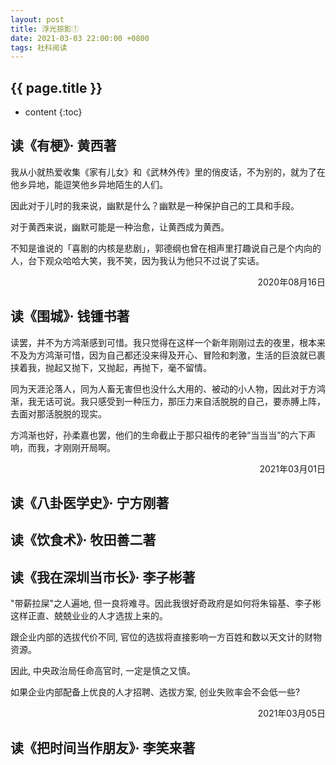 ```yaml
---
layout: post
title: 浮光掠影①
date: 2021-03-03 22:00:00 +0800
tags: 社科阅读
--- 
```


<h2>{{ page.title }}</h2>

* content
{:toc}

## 读《有梗》· 黄西著

我从小就热爱收集《家有儿女》和《武林外传》里的俏皮话，不为别的，就为了在他乡异地，能逗笑他乡异地陌生的人们。

因此对于儿时的我来说，幽默是什么？幽默是一种保护自己的工具和手段。

对于黄西来说，幽默可能是一种治愈，让黄西成为黄西。

不知是谁说的「喜剧的内核是悲剧」，郭德纲也曾在相声里打趣说自己是个内向的人，台下观众哈哈大笑，我不笑，因为我认为他只不过说了实话。

<p align="right">2020年08月16日</p>

## 读《围城》· 钱锺书著

读罢，并不为方鸿渐感到可惜。我只觉得在这样一个新年刚刚过去的夜里，根本来不及为方鸿渐可惜，因为自己都还没来得及开心、冒险和刺激，生活的巨浪就已裹挟着我，抛起又抛下，又抛起，再抛下，毫不留情。

同为天涯沦落人，同为人畜无害但也没什么大用的、被动的小人物，因此对于方鸿渐，我无话可说。我只感受到一种压力，那压力来自活脱脱的自己，要赤膊上阵，去面对那活脱脱的现实。

方鸿渐也好，孙柔嘉也罢，他们的生命截止于那只祖传的老钟“当当当”的六下声响，而我，才刚刚开局啊。

<p align="right">2021年03月01日</p>

## 读《八卦医学史》· 宁方刚著

## 读《饮食术》· 牧田善二著

## 读《我在深圳当市长》· 李子彬著

"带薪拉屎"之人遍地, 但一良将难寻。因此我很好奇政府是如何将朱镕基、李子彬这样正直、兢兢业业的人才选拔上来的。

跟企业内部的选拔代价不同, 官位的选拔将直接影响一方百姓和数以天文计的财物资源。

因此, 中央政治局任命高官时, 一定是慎之又慎。

如果企业内部配备上优良的人才招聘、选拔方案, 创业失败率会不会低一些?

<p align="right">2021年03月05日</p>

## 读《把时间当作朋友》· 李笑来著

